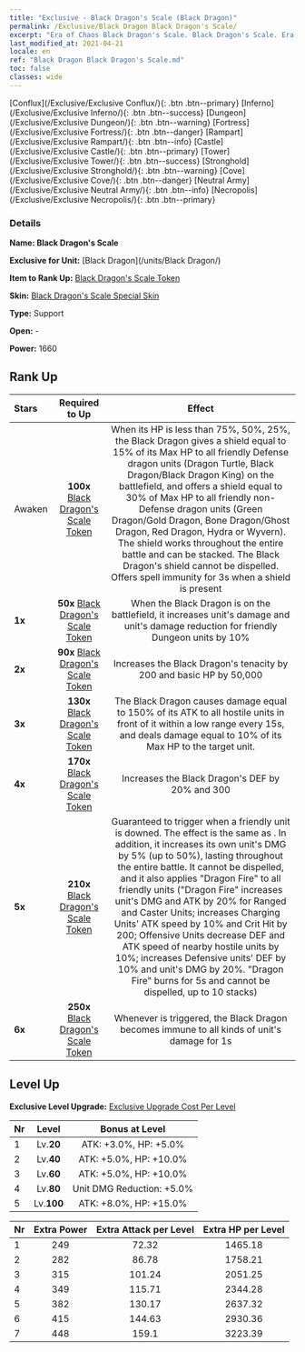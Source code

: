 ```yaml
---
title: "Exclusive - Black Dragon's Scale (Black Dragon)"
permalink: /Exclusive/Black Dragon Black Dragon's Scale/
excerpt: "Era of Chaos Black Dragon's Scale. Black Dragon's Scale. Era of Chaos Exclusive Black Dragon's Scale. Black Dragon Exclusive."
last_modified_at: 2021-04-21
locale: en
ref: "Black Dragon Black Dragon's Scale.md"
toc: false
classes: wide
---
```

 [Conflux](/Exclusive/Exclusive Conflux/){: .btn .btn--primary} [Inferno](/Exclusive/Exclusive Inferno/){: .btn .btn--success} [Dungeon](/Exclusive/Exclusive Dungeon/){: .btn .btn--warning} [Fortress](/Exclusive/Exclusive Fortress/){: .btn .btn--danger} [Rampart](/Exclusive/Exclusive Rampart/){: .btn .btn--info} [Castle](/Exclusive/Exclusive Castle/){: .btn .btn--primary} [Tower](/Exclusive/Exclusive Tower/){: .btn .btn--success} [Stronghold](/Exclusive/Exclusive Stronghold/){: .btn .btn--warning} [Cove](/Exclusive/Exclusive Cove/){: .btn .btn--danger} [Neutral Army](/Exclusive/Exclusive Neutral Army/){: .btn .btn--info} [Necropolis](/Exclusive/Exclusive Necropolis/){: .btn .btn--primary} 

### Details
 **Name: Black Dragon's Scale** 

 **Exclusive for Unit:** [Black Dragon](/units/Black Dragon/) 

 **Item to Rank Up:** [Black Dragon's Scale Token](/Items/con_993/)

 **Skin:** [Black Dragon's Scale Special Skin](/Items/con_661/)

 **Type:** Support

 **Open:** -

 **Power:** 1660

## Rank Up

  |     Stars    |  Required to Up | Effect |
  |:-------------|:---------------:|:---------------:|
  |  Awaken  | **100x** [Black Dragon's Scale Token](/Items/con_993/) | <Shelter of Dragons> When its HP is less than 75%, 50%, 25%, the Black Dragon gives a shield equal to 15% of its Max HP to all friendly Defense dragon units (Dragon Turtle, Black Dragon/Black Dragon King) on the battlefield, and offers a shield equal to 30% of Max HP to all friendly non-Defense dragon units (Green Dragon/Gold Dragon, Bone Dragon/Ghost Dragon, Red Dragon, Hydra or Wyvern). The shield works throughout the entire battle and can be stacked. The Black Dragon's shield cannot be dispelled. Offers spell immunity for 3s when a shield is present |
  | **1x** <i class="fas fa-star"/> | **50x** [Black Dragon's Scale Token](/Items/con_993/) | When the Black Dragon is on the battlefield, it increases unit's damage and unit's damage reduction for friendly Dungeon units by 10% |
  | **2x** <i class="fas fa-star"/> | **90x** [Black Dragon's Scale Token](/Items/con_993/) | Increases the Black Dragon's tenacity by 200 and basic HP by 50,000 |
  | **3x** <i class="fas fa-star"/> | **130x** [Black Dragon's Scale Token](/Items/con_993/) | <Magic Dragon Breath> The Black Dragon causes damage equal to 150% of its ATK to all hostile units in front of it within a low range every 15s, and deals damage equal to 10% of its Max HP to the target unit. |
  | **4x** <i class="fas fa-star"/> | **170x** [Black Dragon's Scale Token](/Items/con_993/) | Increases the Black Dragon's DEF by 20% and 300 |
  | **5x** <i class="fas fa-star"/> | **210x** [Black Dragon's Scale Token](/Items/con_993/) | Guaranteed to trigger <Magic Dragon Rage> when a friendly unit is downed. The effect is the same as <Magic Dragon Breath>. In addition, it increases its own unit's DMG by 5% (up to 50%), lasting throughout the entire battle. It cannot be dispelled, and it also applies \"Dragon Fire\" to all friendly units (\"Dragon Fire\" increases unit's DMG and ATK by 20% for Ranged and Caster Units; increases Charging Units' ATK speed by 10% and Crit Hit by 200; Offensive Units decrease DEF and ATK speed of nearby hostile units by 10%; increases Defensive units' DEF by 10% and unit's DMG by 20%. \"Dragon Fire\" burns for 5s and cannot be dispelled, up to 10 stacks) |
  | **6x** <i class="fas fa-star"/> | **250x** [Black Dragon's Scale Token](/Items/con_993/) | Whenever <Black Dragon Scale> is triggered, the Black Dragon becomes immune to all kinds of unit's damage for 1s |


## Level Up
 **Exclusive Level Upgrade:** [Exclusive Upgrade Cost Per Level](/Exclusive/ExclusiveUpgradeCostPerLevel/)

  |  Nr  |   Level  | Bonus at Level |
  |:-----|:--------:|:--------------:|
  | 1 | Lv.**20** | ATK: +3.0%, HP: +5.0% |
  | 2 | Lv.**40** | ATK: +5.0%, HP: +10.0% |
  | 3 | Lv.**60** | ATK: +5.0%, HP: +10.0% |
  | 4 | Lv.**80** | Unit DMG Reduction: +5.0% |
  | 5 | Lv.**100** | ATK: +8.0%, HP: +15.0% |


  |  Nr  |  Extra Power | Extra Attack per Level | Extra HP per Level |
  |:-----|:--------:|:--------:|:--------:|
  | 1 | 249 | 72.32 | 1465.18 |
  | 2 | 282 | 86.78 | 1758.21 |
  | 3 | 315 | 101.24 | 2051.25 |
  | 4 | 349 | 115.71 | 2344.28 |
  | 5 | 382 | 130.17 | 2637.32 |
  | 6 | 415 | 144.63 | 2930.36 |
  | 7 | 448 | 159.1 | 3223.39 |



